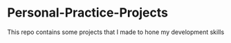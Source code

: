 # Personal-Practice-Projects
This repo contains some projects that I made to hone my development skills


